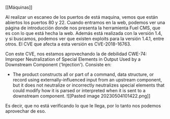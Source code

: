 
[[Máquinas]]

Al realizar un escaneo de los puertos de está maquina, vemos que están abiertos los puertos 80 y 22. Cuando entramos en  la web, podemos ver una página de introducción donde nos presenta la herramienta Fuel CMS, que es con lo que está hecha la web. Además está realizada con la versión 1.4, y si buscamos, podemos ver que existen exploits para la versión 1.4.1, entre otros. El CVE que afecta a esta versión es CVE-2018-16763.

Con este CVE, nos estamos aprovechando la de debilidad  CWE-74: Improper Neutralization of Special Elements in Output Used by a Downstream Component ('Injection'). Consiste en:
- The product constructs all or part of a command, data structure, or record using externally-influenced input from an upstream component, but it does not neutralize or incorrectly neutralizes special elements that could modify how it is parsed or interpreted when it is sent to a downstream component.
	![[Pasted image 20230504101422.png]]

Es decir, que no está verificando lo que le llega, por lo tanto nos podemos aprovechar de eso.